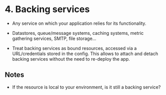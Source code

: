 # 4. Backing services

 - Any service on which your application relies for its functionality.

 - Datastores, queue/message systems, caching systems, metric gathering services, SMTP, file storage...

 - Treat backing services as bound resources, accessed via a URL/credentials stored in the config. This allows to attach and detach backing services without the need to re-deploy the app.

## Notes

 - If the resource is local to your environment, is it still a backing service?
